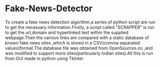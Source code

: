 # Fake-News-Detector
To create a fake news detection algorithm,a series of python script are run to get the necessary information.Firstly, a script called "SCRAPPER" is run to get the url,domain and hyperlinked text within the supplied webpage.Then the various links are compared with a static database of known fake news sites ,which is stored in a CSV(comma separated values)format.The database file was obtained from OpenSources.co ,and was modified to support more sites(particularly Indian sites).All this is run from GUI made in python using TkInter.
